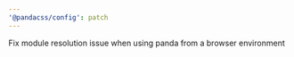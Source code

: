 ```yaml
---
'@pandacss/config': patch
---
```


Fix module resolution issue when using panda from a browser environment
